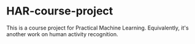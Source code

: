 # HAR-course-project

This is a course project for Practical Machine Learning. Equivalently, it's another work on human activity recognition. 

